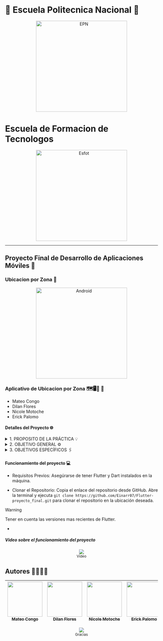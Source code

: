 # 🦉 Escuela Politecnica Nacional 🦉 
<div>
<p align='center'>
<img src="https://github.com/Einarr07/Flutter-proyecto_final/assets/85316345/590ad2e3-1702-494f-9bc8-9fc2e7bb539e" alt="EPN" width="300px">
</p>
</div

---

# Escuela de Formacion de Tecnologos
<div>
<p align='center'>
<img src="https://esfot.epn.edu.ec/images/headers/logo_esfot_buho.png" alt="Esfot" width="300px">
</p>
</div>

---

## Proyecto Final de Desarrollo de Aplicaciones Móviles 📱
### Ubicacion por Zona 📍
<div>
<p align='center'>
<img src="https://github.com/Einarr07/Flutter-proyecto_final/assets/85316345/c123e8fe-0e20-45cd-9cf8-a89614598f89" alt="Android" width="300px">
</p>
</div>

### Aplicativo de Ubicacion por Zona 🗺️🖥️📌 🔗
- Mateo Congo
- Dilan Flores
- Nicole Motoche
- Erick Palomo

#### Detalles del Proyecto 🌐
<details>
<summary> 1.	PROPOSITO DE LA PRÁCTICA 💡 </summary>
El propósito fundamental de este proyecto es desarrollar y evaluar aplicaciones móviles híbridas/nativas siendo el caso del presente proyecto se hará la utilización de Flutter, con servicios en segundo plano para realizar un seguimiento en tiempo real de la ubicación de tres dispositivos móviles. La aplicación se diseñará específicamente para el mapeo eficiente de terrenos, con el objetivo adicional de calcular el área de los terrenos mapeados. Este propósito se alinea con la necesidad de contar con herramientas tecnológicas avanzadas que faciliten y optimicen las actividades de mapeo y cálculo de áreas en diversos sectores como la topografía, la agricultura y la planificación urbana.
</details>

<details>
<summary> 2.	OBJETIVO GENERAL ⚙️ </summary>
Evaluar y demostrar la capacidad de desarrollo de aplicaciones móviles híbridas/nativas con servicios en segundo plano para realizar el seguimiento en tiempo real de la ubicación de tres dispositivos móviles con el fin de mapear terrenos.
</details>

<details>
<summary> 3.	OBJETIVOS ESPECÍFICOS 🖇️ </summary>

- Implementar una aplicación móvil que pueda rastrear la ubicación de tres dispositivos de manera simultánea.
- Integrar servicios en segundo plano para garantizar la continuidad del seguimiento de ubicación incluso cuando la aplicación esté en segundo plano.
- Desarrollar funcionalidades de mapeo en tiempo real que permitan visualizar el progreso del mapeo de los terrenos.
- Calcular y mostrar el área de los terrenos mapeados utilizando la información de ubicación recopilada.
- Validar la precisión y eficiencia del seguimiento de ubicación y el cálculo de áreas en diferentes escenarios y condiciones.
</details>

#### Funcionamiento del proyecto 💻
- Requisitos Previos:
Asegúrarse de tener Flutter y Dart instalados en la máquina.

- Clonar el Repositorio:
Copia el enlace del repositorio desde GitHub.
Abre la terminal y ejecuta
`git clone https://github.com/Einarr07/Flutter-proyecto_final.git`
para clonar el repositorio en la ubicación deseada.
> [!WARNING]
> Tener en cuenta las versiones mas recientes de Flutter.

- 


##### Video sobre el funcionamiento del proyecto

<p align='center'>
<a href="https://www.youtube.com/"><img src="https://github.com/Einarr07/Flutter-proyecto_final/assets/85316345/695a78b0-db28-452e-8eae-2b3c8ecff492" /></a><br>
  <sup> Video </sup>
</p>


## Autores 🫱🏼‍🫲🏽

| [<img src="https://avatars.githubusercontent.com/u/96399138?v=4" width=115><br><sub>Mateo Congo</sub>](https://github.com/Einarr07) | [<img src="https://avatars.githubusercontent.com/u/117755180?v=4" width=115><br><sub>Dilan Flores</sub>](https://github.com/dilan-flores) |  [<img src="https://avatars.githubusercontent.com/u/85316345?v=4" width=115><br><sub>Nicole Motoche</sub>](https://github.com/nicolemotoche29) |  [<img src="https://avatars.githubusercontent.com/u/75103508?v=4" width=115><br><sub>Erick Palomo</sub>](https://github.com/erick200011) |
| :---: | :---: | :---: | :---: |

<p align='center'>
<a href="https://github.com/Einarr07/Flutter-proyecto_final/tree/main"><img src="https://i.ibb.co/4KtpYxb/octocat-clean-mini.png" /></a><br>
  <sup> Gracias </sup>
</p>
